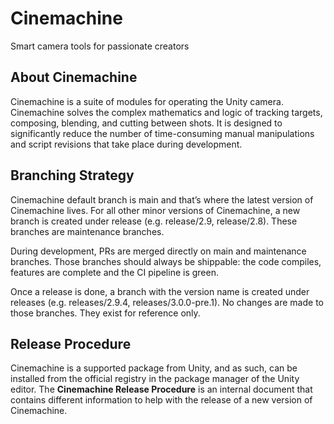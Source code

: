 # Cinemachine
Smart camera tools for passionate creators

## About Cinemachine

Cinemachine is a suite of modules for operating the Unity camera. Cinemachine solves the complex mathematics and logic of tracking targets, composing, blending, and cutting between shots. It is designed to significantly reduce the number of time-consuming manual manipulations and script revisions that take place during development.

## Branching Strategy

Cinemachine default branch is main and that’s where the latest version of Cinemachine lives.
For all other minor versions of Cinemachine, a new branch is created under release (e.g. release/2.9, release/2.8). These branches are maintenance branches.

During development, PRs are merged directly on main and maintenance branches. Those branches should always be shippable: the code compiles, features are complete and the CI pipeline is green.

Once a release is done, a branch with the version name is created under releases (e.g. releases/2.9.4, releases/3.0.0-pre.1). No changes are made to those branches. They exist for reference only.

## Release Procedure

Cinemachine is a supported package from Unity, and as such, can be installed from the official registry in the package manager of the Unity editor. The **Cinemachine Release Procedure** is an internal document that contains different information to help with the release of a new version of Cinemachine.
